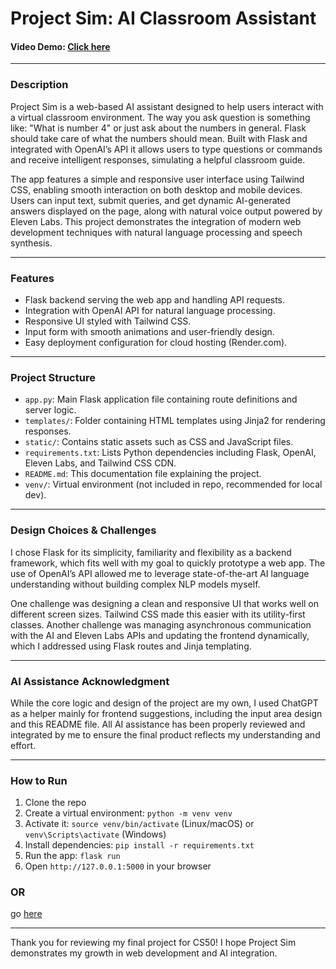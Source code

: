 # Project Sim: AI Classroom Assistant

#### Video Demo: [Click here](https://youtu.be/57qSG2-cOlE)

---

### Description

Project Sim is a web-based AI assistant designed to help users interact with a virtual classroom environment. The way you ask question is something like: "What is number 4" or just ask about the numbers in general. Flask should take care of what the numbers should mean. Built with Flask and integrated with OpenAI’s API it allows users to type questions or commands and receive intelligent responses, simulating a helpful classroom guide.

The app features a simple and responsive user interface using Tailwind CSS, enabling smooth interaction on both desktop and mobile devices. Users can input text, submit queries, and get dynamic AI-generated answers displayed on the page, along with natural voice output powered by Eleven Labs. This project demonstrates the integration of modern web development techniques with natural language processing and speech synthesis.

---

### Features

- Flask backend serving the web app and handling API requests.
- Integration with OpenAI API for natural language processing.
- Responsive UI styled with Tailwind CSS.
- Input form with smooth animations and user-friendly design.
- Easy deployment configuration for cloud hosting (Render.com).

---

### Project Structure

- `app.py`: Main Flask application file containing route definitions and server logic.
- `templates/`: Folder containing HTML templates using Jinja2 for rendering responses.
- `static/`: Contains static assets such as CSS and JavaScript files.
- `requirements.txt`: Lists Python dependencies including Flask, OpenAI, Eleven Labs, and Tailwind CSS CDN.
- `README.md`: This documentation file explaining the project.
- `venv/`: Virtual environment (not included in repo, recommended for local dev).

---

### Design Choices & Challenges

I chose Flask for its simplicity, familiarity and flexibility as a backend framework, which fits well with my goal to quickly prototype a web app. The use of OpenAI’s API allowed me to leverage state-of-the-art AI language understanding without building complex NLP models myself.

One challenge was designing a clean and responsive UI that works well on different screen sizes. Tailwind CSS made this easier with its utility-first classes. Another challenge was managing asynchronous communication with the AI and Eleven Labs APIs and updating the frontend dynamically, which I addressed using Flask routes and Jinja templating.

---

### AI Assistance Acknowledgment

While the core logic and design of the project are my own, I used ChatGPT as a helper mainly for frontend suggestions, including the input area design and this README file. All AI assistance has been properly reviewed and integrated by me to ensure the final product reflects my understanding and effort.

---

### How to Run

1. Clone the repo
2. Create a virtual environment: `python -m venv venv`
3. Activate it: `source venv/bin/activate` (Linux/macOS) or `venv\Scripts\activate` (Windows)
4. Install dependencies: `pip install -r requirements.txt`
5. Run the app: `flask run`
6. Open `http://127.0.0.1:5000` in your browser

### OR

go [here](https://project-sim.onrender.com/)

---

Thank you for reviewing my final project for CS50! I hope Project Sim demonstrates my growth in web development and AI integration.
